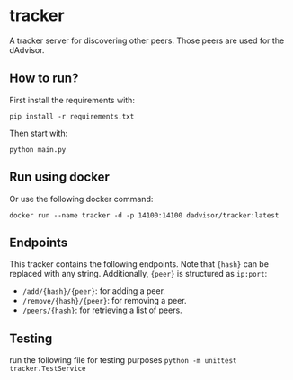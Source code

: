 # tracker
A tracker server for discovering other peers. Those peers are used for the dAdvisor.

## How to run?
First install the requirements with:

	pip install -r requirements.txt

Then start with:

	python main.py

## Run using docker
Or use the following docker command:

	docker run --name tracker -d -p 14100:14100 dadvisor/tracker:latest


## Endpoints
This tracker contains the following endpoints. Note that `{hash}` can be replaced with any string.
Additionally, `{peer}` is structured as `ip:port`:

- `/add/{hash}/{peer}`: for adding a peer.
- `/remove/{hash}/{peer}`: for removing a peer.
- `/peers/{hash}`: for retrieving a list of peers.

## Testing
run the following file for testing purposes
`python -m unittest tracker.TestService`